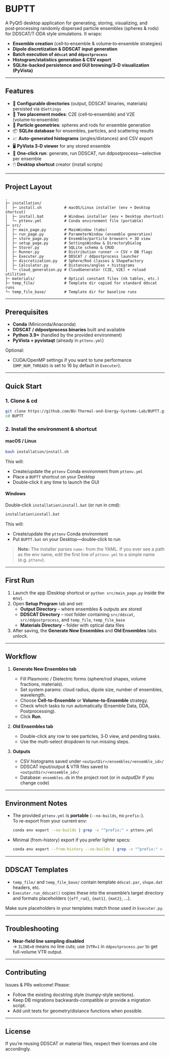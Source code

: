 # BUPTT

A PyQt5 desktop application for generating, storing, visualizing, and post‑processing randomly dispersed particle ensembles (spheres & rods) for DDSCAT/T‑DDA style simulations. It wraps:

- **Ensemble creation** (cell‑to‑ensemble & volume‑to‑ensemble strategies)
- **Dipole discretization & DDSCAT input generation**
- **Batch execution of `ddscat` and `ddpostprocess`**
- **Histogram/statistics generation & CSV export**
- **SQLite-backed persistence and GUI browsing/3‑D visualization (PyVista)**

---

## Features

- 🔧 **Configurable directories** (output, DDSCAT binaries, materials) persisted via `QSettings`
- 🧪 **Two placement modes**: C2E (cell‑to‑ensemble) and V2E (volume‑to‑ensemble)
- 🔬 **Particle geometries**: spheres and rods for ensemble generation
- 📦 **SQLite database** for ensembles, particles, and scattering results
- 📈 **Auto-generated histograms** (angles/distances) and CSV export
- 🖥️ **PyVista 3‑D viewer** for any stored ensemble
- 🚀 **One‑click run**: generate, run DDSCAT, run ddpostprocess—selective per ensemble
- 🖱️ **Desktop shortcut** creator (install scripts)

---

## Project Layout

```
.
├─ installation/
│  ├─ install.sh          # macOS/Linux installer (env + Desktop shortcut)
│  ├─ install.bat         # Windows installer (env + Desktop shortcut)
│  └─ pttenv.yml          # Conda environment file (portable)
├─ src/
│  ├─ main_page.py        # MainWindow (tabs)
│  ├─ run_page.py         # ParameterWindow (ensemble generation)
│  ├─ store_page.py       # Ensemble/particle browsers + 3D view
│  ├─ setup_page.py       # SettingsWindow & DirectoryDialog
│  ├─ Storer.py           # SQLite schema & CRUD
│  ├─ Runner.py           # Distribution runner -> CSV + DB flags
│  ├─ Executer.py         # DDSCAT / ddpostprocess launcher
│  ├─ discretization.py   # Sphere/Rod classes & ShapeFactory
│  ├─ Calculator.py       # Distances/angles + histograms
│  └─ cloud_generation.py # CloudGenerator (C2E, V2E) + reload utilities
├─ materials/             # Optical constant files (nk tables, etc.)
├─ temp_file/             # Template dir copied for standard ddscat runs
└─ temp_file_base/        # Template dir for baseline runs
```

---

## Prerequisites

- **Conda** (Miniconda/Anaconda)
- **DDSCAT / ddpostprocess binaries** built and available
- **Python 3.9+** (handled by the provided environment)
- **PyVista + pyvistaqt** (already in `pttenv.yml`)

Optional:
- CUDA/OpenMP settings if you want to tune performance (`OMP_NUM_THREADS` is set to 16 by default in `Executer`).

---

## Quick Start

### 1. Clone & cd

```bash
git clone https://github.com/BU-Thermal-and-Energy-Systems-Lab/BUPTT.git
cd BUPTT
```

### 2. Install the environment & shortcut

#### macOS / Linux

```bash
bash installation/install.sh
```

This will:
- Create/update the `pttenv` Conda environment from `pttenv.yml`
- Place a `BUPTT` shortcut on your Desktop
- Double‑click it any time to launch the GUI

#### Windows

Double‑click `installation\install.bat` (or run in cmd):

```bat
installation\install.bat
```

This will:
- Create/update the `pttenv` Conda environment
- Put `BUPTT.bat` on your Desktop—double‑click to run

> **Note:** The installer parses `name:` from the YAML. If you ever see a path as the env name, edit the first line of `pttenv.yml` to a simple name (e.g. `pttenv`).

---

## First Run

1. Launch the app (Desktop shortcut or `python src/main_page.py` inside the env).
2. Open **Setup Program** tab and set:
   - **Output Directory** – where ensembles & outputs are stored
   - **DDSCAT Directory** – root folder containing `src/ddscat`, `src/ddpostprocess`, and `temp_file`, `temp_file_base`
   - **Materials Directory** – folder with optical data files
3. After saving, the **Generate New Ensembles** and **Old Ensembles** tabs unlock.

---

## Workflow

1. **Generate New Ensembles tab**  
   - Fill Plasmonic / Dielectric forms (sphere/rod shapes, volume fractions, materials).
   - Set system params: cloud radius, dipole size, number of ensembles, wavelength.
   - Choose **Cell-to-Ensemble** or **Volume-to-Ensemble** strategy.
   - Check which tasks to run automatically (Ensemble Data, DDA, Postprocessing).
   - Click **Run**.

2. **Old Ensembles tab**  
   - Double-click any row to see particles, 3‑D view, and pending tasks.  
   - Use the multi-select dropdown to run missing steps.

3. **Outputs**  
   - CSV histograms saved under `<outputDir>/ensembles/<ensemble_id>/`
   - DDSCAT input/output & VTR files saved to `<outputDir>/<ensemble_id>/`
   - Database: `ensembles.db` in the project root (or in outputDir if you change code)

---

## Environment Notes

- The provided `pttenv.yml` is **portable** (`--no-builds`, no `prefix:`).  
  To re-export from your current env:
  ```bash
  conda env export --no-builds | grep -v "^prefix:" > pttenv.yml
  ```
- Minimal (from-history) export if you prefer lighter specs:
  ```bash
  conda env export --from-history --no-builds | grep -v "^prefix:" > pttenv_min.yml
  ```

---

## DDSCAT Templates

- `temp_file/` and `temp_file_base/` contain template `ddscat.par`, `shape.dat` headers, etc.
- `Executer.run_ddscat()` copies these into the ensemble’s target directory and formats placeholders (`{eff_rad}`, `{mat1}`, `{mat2}`, …).

Make sure placeholders in your templates match those used in `Executer.py`.

---

## Troubleshooting

- **Near-field line sampling disabled**  
  → `ILINE=0` means no line cuts; use `IVTR=1` in `ddpostprocess.par` to get full-volume VTR output.

---

## Contributing

Issues & PRs welcome! Please:

- Follow the existing docstring style (numpy-style sections).
- Keep DB migrations backwards-compatible or provide a migration script.
- Add unit tests for geometry/distance functions when possible.

---

## License

If you’re reusing DDSCAT or material files, respect their licenses and cite accordingly.

```
